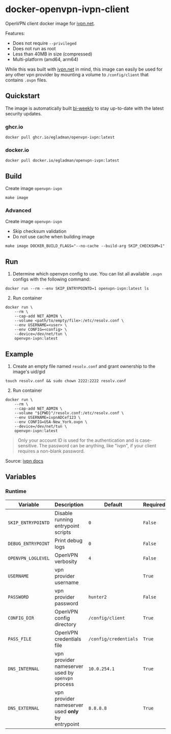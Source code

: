 # docker-openvpn-ivpn-client
OpenVPN client docker image for [ivpn.net](https://www.ivpn.net/).

Features:
- Does not require `--privileged`
- Does not run as root
- Less than 40MB in size (compressed)
- Multi-platform (amd64, arm64)

While this was built with [ivpn.net](https://www.ivpn.net/) in mind, this image
can easily be used for any other vpn provider by mounting a volume to
`/config/client` that contains `.ovpn` files.

## Quickstart

The image is automatically built [bi-weekly](https://github.com/egladman/docker-openvpn-ivpn-client/blob/main/.github/workflows/docker-publish.yml#L10) to stay up-to-date with the latest security updates.

### ghcr.io
```
docker pull ghcr.io/egladman/openvpn-ivpn:latest
```

### docker.io
```
docker pull docker.io/egladman/openvpn-ivpn:latest
```

## Build

Create image `openvpn-ivpn`

```
make image
```

### Advanced
Create image `openvpn-ivpn`
- Skip checksum validation
- Do not use cache when building image

```
make image DOCKER_BUILD_FLAGS="--no-cache --build-arg SKIP_CHECKSUM=1" 
```

## Run

1. Determine which openvpn config to use. You can list all available `.ovpn`
configs with the following command:

```
docker run --rm --env SKIP_ENTRYPOINTD=1 openvpn-ivpn:latest ls
```

2. Run container

```
docker run \
    --rm \
    --cap-add NET_ADMIN \
    --volume <path/to/empty/file>:/etc/resolv.conf \
    --env USERNAME=<user> \
    --env CONFIG=<config> \
    --device=/dev/net/tun \
    openvpn-ivpn:latest
```

## Example

1. Create an empty file named `resolv.conf` and grant ownership to the image's uid/gid

```
touch resolv.conf && sudo chown 2222:2222 resolv.conf
```

2. Run container

```
docker run \
    --rm \
    --cap-add NET_ADMIN \
    --volume "${PWD}"/resolv.conf:/etc/resolv.conf \
    --env USERNAME=ivpnADCef123 \
    --env CONFIG=USA-New_York.ovpn \
    --device=/dev/net/tun \
    openvpn-ivpn:latest
```

> Only your account ID is used for the authentication and is case-sensitive.
> The password can be anything, like "ivpn", if your client requires a non-blank password.

Source: [ivpn docs](https://www.ivpn.net/setup/linux-terminal/)

## Variables

### Runtime

| Variable           | Description                                         | Default               | Required |
| ------------------ | --------------------------------------------------- | --------------------- | -------- |
| `SKIP_ENTRYPOINTD` | Disable running entrypoint scripts                  | `0`                   | `False`  |
| `DEBUG_ENTRYPOINT` | Print debug logs                                    | `0`                   | `False`  |
| `OPENVPN_LOGLEVEL` | OpenVPN verbosity                                   | `4`                   | `False`  |
| `USERNAME`         | vpn provider username                               |                       | `True`   |
| `PASSWORD`         | vpn provider password                               | `hunter2`             | `False`  |
| `CONFIG_DIR`       | OpenVPN config directory                            | `/config/client`      | `True`   |
| `PASS_FILE`        | OpenVPN credentials file                            | `/config/credentials` | `True`   |
| `DNS_INTERNAL`     | vpn provider nameserver used by `openvpn` process   | `10.0.254.1`          | `True`   |
| `DNS_EXTERNAL`     | vpn provider nameserver used **only** by entrypoint | `8.8.8.8`             | `True`   |
